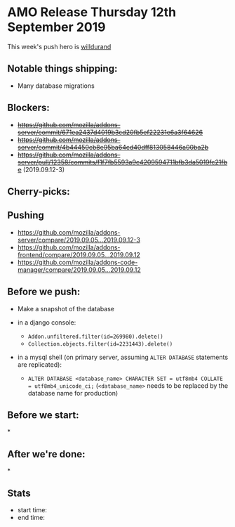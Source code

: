 # AMO Release Thursday 12th September 2019

This week's push hero is [willdurand](https://github.com/willdurand)

## Notable things shipping:

* Many database migrations

## Blockers:

* ~~https://github.com/mozilla/addons-server/commit/671ea2437d4019b3cd20fb5ef22231e6a3f64626~~
* ~~https://github.com/mozilla/addons-server/commit/4b44450cb8e95ba64cd40dff813058446a00ba2b~~
* ~~https://github.com/mozilla/addons-server/pull/12358/commits/f1f7fb5593a9c4209594711bfb3da5019fc21fbe~~ (2019.09.12-3)

## Cherry-picks:

## Pushing

- https://github.com/mozilla/addons-server/compare/2019.09.05...2019.09.12-3
- https://github.com/mozilla/addons-frontend/compare/2019.09.05...2019.09.12
- https://github.com/mozilla/addons-code-manager/compare/2019.09.05...2019.09.12

## Before we push:

- Make a snapshot of the database

- in a django console:
  - `Addon.unfiltered.filter(id=269980).delete()`
  - `Collection.objects.filter(id=2231443).delete()`
- in a mysql shell (on primary server, assuming `ALTER DATABASE` statements are replicated):
  - `ALTER DATABASE <database_name> CHARACTER SET = utf8mb4 COLLATE = utf8mb4_unicode_ci;` (`<database_name>` needs to be replaced by the database name for production)

## Before we start:

\*

## After we're done:

\*

## Stats

- start time:
- end time:
